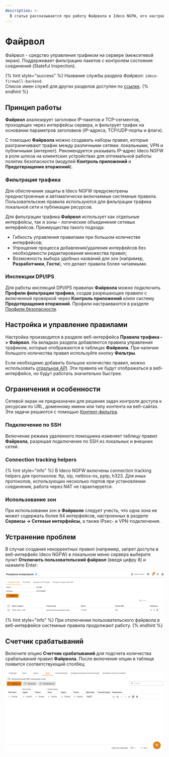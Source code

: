 ```yaml
---
description: >-
  В статье рассказывается про работу Файрвола в Ideco NGFW, его настройку и особенности.
---
```


# Файрвол

Файрвол - средство управления трафиком на сервере (межсетевой экран). Поддерживает фильтрацию пакетов с контролем состояния соединений (Stateful Inspection).

{% hint style="success" %}
Название службы раздела *Файрвол*: `ideco-firewall-backend`. \
Список имен служб для других разделов доступен по [ссылке](/settings/server-management/terminal/README.md).
{% endhint %}

## Принцип работы

**Файрвол** анализирует заголовки IP-пакетов и TCP-сегментов, проходящих через интерфейсы сервера, и фильтрует трафик на основании параметров заголовков (IP-адреса, TCP/UDP-порты и флаги).

С помощью **Файрвола** можно создавать наборы правил, которые разграничивают трафик между различными сетями: локальными, VPN и публичными (интернет). Рекомендуется указывать IP-адрес Ideco NGFW в роли шлюза на клиентских устройствах для оптимальной работы политик безопасности (модулей **Контроль приложений** и **Предотвращение вторжений**).

### Фильтрация трафика

Для обеспечения защиты в Ideco NGFW предусмотрены преднастроенные и автоматически включаемые системные правила. Пользовательские правила используются для фильтрации трафика локальной сети и публикации ресурсов. 

Для фильтрации трафика **Файрвол** использует как отдельные интерфейсы, так и зоны - логические объединения сетевых интерфейсов. Преимущества такого подхода:

* Гибкость управления правилами при большом количестве интерфейсов;
* Упрощение процесса добавления/удаления интерфейсов без необходимости редактирования множества правил;
* Возможность выбора удобных названий для зон (например, **Разработчики**, **Гости**), что делает правила более читаемыми.

### Инспекции DPI/IPS

Для работы инспекций DPI/IPS правилах **Файрвола** можно подключить **Профили фильтрации трафика**, создав разрешающее правило с включенной проверкой через **Контроль приложений** и/или систему **Предотвращения вторжений**. Профили настраиваются в разделе [Профили безопасности](/settings/security-profiles/README.md).

## Настройка и управление правилами

Настройка производится в разделе веб-интерфейса **Правила трафика -> Файрвол**. На вкладках раздела добавляются правила управления трафиком, которые отображаются в таблицах **Файрвола**. При наличии большого количества правил используйте кнопку **Фильтры**.

Если необходимо добавить большое количество правил, можно использовать [отдельное API](/api/access-rules-api/firewall.md#upravlenie-spiskami-acl). Эти правила не будут отображаться в веб-интерфейсе, но будут работать значительно быстрее.

## Ограничения и особенности

Сетевой экран не предназначен для решения задач контроля доступа к ресурсам по URL, доменному имени или типу контента на веб-сайтах. Эти задачи решаются с помощью [Контент-фильтра](/settings/access-rules/content-filter/README.md).

### Подключение по SSH

Включение режима удаленного помощника изменяет таблицу правил **Файрвола**, разрешая подключение по SSH из локальных и внешних сетей.

### Connection tracking helpers

{% hint style="info" %}
В Ideco NGFW включены connection tracking helpers для протоколов: ftp, sip, netbios-ns, pptp, h323. Для иных протоколов, использующих несколько портов при установлении соединения, работа через NAT не гарантируется.

### Использование зон

При использовании зон в **Файрволе** следует учесть, что одна зона не может содержать более 64 интерфейсов, настроенных в разделе **Сервисы -> Сетевые интерфейсы**, а также IPsec- и VPN-подключения.

## Устранение проблем

В случае создания некорректных правил (например, запрет доступа в веб-интерфейс Ideco NGFW) в локальном меню сервера выберите пункт **Отключить пользовательский файрвол** (введя цифру 8) и нажмите Enter:

![](/.gitbook/assets/local-menu.png)

{% hint style="info" %}
При отключении пользовательского файрвола в веб-интерфейсе системные правила продолжают работу.
{% endhint %}

## Счетчик срабатываний

Включите опцию **Счетчик срабатываний** для подсчета количества срабатываний правил **Файрвола**. После включения опции в таблице появится соответствующий столбец:

![](/.gitbook/assets/firewall.gif)

<!-- Включить опцию можно, нажав на **Отображение данных**. -->